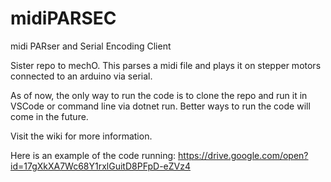 # midiPARSEC

midi PARser and Serial Encoding Client 

Sister repo to mechO. This parses a midi file and plays it on stepper motors connected to an arduino via serial.

As of now, the only way to run the code is to clone the repo and run it in VSCode or command line via dotnet run. Better ways to run the code will come in the future.

Visit the wiki for more information.

Here is an example of the code running: https://drive.google.com/open?id=17gXkXA7Wc68Y1rxlGuitD8PFpD-eZVz4
